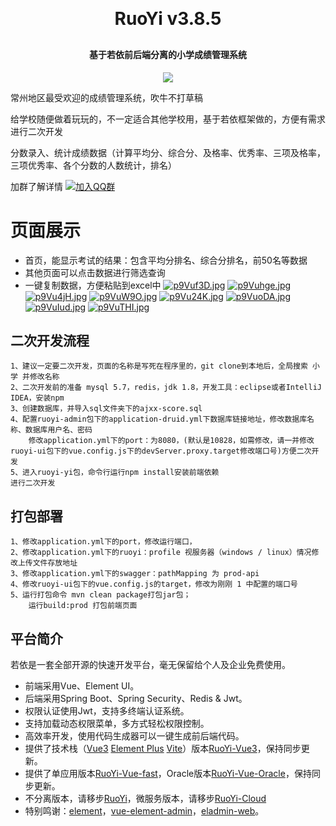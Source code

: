 
<h1 align="center" style="margin: 30px 0 30px; font-weight: bold;">RuoYi v3.8.5</h1>
<h4 align="center">基于若依前后端分离的小学成绩管理系统</h4>
<p align="center">
	<a href="https://gitee.com/y_project/RuoYi-Vue/blob/master/LICENSE"><img src="https://img.shields.io/github/license/mashape/apistatus.svg"></a>
</p>

<p>常州地区最受欢迎的成绩管理系统，吹牛不打草稿</p>
<p>给学校随便做着玩玩的，不一定适合其他学校用，基于若依框架做的，方便有需求进行二次开发</p>
<p>分数录入、统计成绩数据（计算平均分、综合分、及格率、优秀率、三项及格率，三项优秀率、各个分数的人数统计，排名）</p>

加群了解详情
[![加入QQ群](https://img.shields.io/badge/未满-637914590-blue.svg)](https://jq.qq.com/?_wv=1027&k=3lofOeSF)

# 页面展示
* 首页，能显示考试的结果：包含平均分排名、综合分排名，前50名等数据
* 其他页面可以点击数据进行筛选查询
* 一键复制数据，方便粘贴到excel中
<a href="https://imgse.com/i/p9Vuf3D"><img src="https://s1.ax1x.com/2023/04/22/p9Vuf3D.jpg" alt="p9Vuf3D.jpg" border="0"></a>
<a href="https://imgse.com/i/p9Vuhge"><img src="https://s1.ax1x.com/2023/04/22/p9Vuhge.jpg" alt="p9Vuhge.jpg" border="0"></a>
<a href="https://imgse.com/i/p9Vu4jH"><img src="https://s1.ax1x.com/2023/04/22/p9Vu4jH.jpg" alt="p9Vu4jH.jpg" border="0"></a>
<a href="https://imgse.com/i/p9VuW9O"><img src="https://s1.ax1x.com/2023/04/22/p9VuW9O.jpg" alt="p9VuW9O.jpg" border="0"></a>
<a href="https://imgse.com/i/p9Vu24K"><img src="https://s1.ax1x.com/2023/04/22/p9Vu24K.jpg" alt="p9Vu24K.jpg" border="0"></a>
<a href="https://imgse.com/i/p9VuoDA"><img src="https://s1.ax1x.com/2023/04/22/p9VuoDA.jpg" alt="p9VuoDA.jpg" border="0"></a>
<a href="https://imgse.com/i/p9VuIud"><img src="https://s1.ax1x.com/2023/04/22/p9VuIud.jpg" alt="p9VuIud.jpg" border="0"></a>
<a href="https://imgse.com/i/p9VuTHI"><img src="https://s1.ax1x.com/2023/04/22/p9VuTHI.jpg" alt="p9VuTHI.jpg" border="0"></a>

## 二次开发流程
    1、建议一定要二次开发，页面的名称是写死在程序里的，git clone到本地后，全局搜索 小学 并修改名称
    2、二次开发前的准备 mysql 5.7，redis，jdk 1.8，开发工具：eclipse或者IntelliJ IDEA，安装npm
    3、创建数据库，并导入sql文件夹下的ajxx-score.sql
    4、配置ruoyi-admin包下的application-druid.yml下数据库链接地址，修改数据库名称、数据库用户名、密码
        修改application.yml下的port：为8080，(默认是10828，如需修改，请一并修改ruoyi-ui包下的vue.config.js下的devServer.proxy.target修改端口号)方便二次开发
    5、进入ruoyi-yi包，命令行运行npm install安装前端依赖
    进行二次开发
## 打包部署
    1、修改application.yml下的port，修改运行端口，
    2、修改application.yml下的ruoyi：profile 视服务器（windows / linux）情况修改上传文件存放地址
    3、修改application.yml下的swagger：pathMapping 为 prod-api
    4、修改ruoyi-ui包下的vue.config.js的target，修改为刚刚 1 中配置的端口号
    5、运行打包命令 mvn clean package打包jar包；
        运行build:prod 打包前端页面

## 平台简介

若依是一套全部开源的快速开发平台，毫无保留给个人及企业免费使用。

* 前端采用Vue、Element UI。
* 后端采用Spring Boot、Spring Security、Redis & Jwt。
* 权限认证使用Jwt，支持多终端认证系统。
* 支持加载动态权限菜单，多方式轻松权限控制。
* 高效率开发，使用代码生成器可以一键生成前后端代码。
* 提供了技术栈（[Vue3](https://v3.cn.vuejs.org) [Element Plus](https://element-plus.org/zh-CN) [Vite](https://cn.vitejs.dev)）版本[RuoYi-Vue3](https://github.com/yangzongzhuan/RuoYi-Vue3)，保持同步更新。
* 提供了单应用版本[RuoYi-Vue-fast](https://github.com/yangzongzhuan/RuoYi-Vue-fast)，Oracle版本[RuoYi-Vue-Oracle](https://github.com/yangzongzhuan/RuoYi-Vue-Oracle)，保持同步更新。
* 不分离版本，请移步[RuoYi](https://gitee.com/y_project/RuoYi)，微服务版本，请移步[RuoYi-Cloud](https://gitee.com/y_project/RuoYi-Cloud)
* 特别鸣谢：[element](https://github.com/ElemeFE/element)，[vue-element-admin](https://github.com/PanJiaChen/vue-element-admin)，[eladmin-web](https://github.com/elunez/eladmin-web)。
